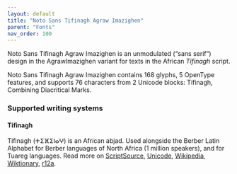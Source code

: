 ```yaml
---
layout: default
title: "Noto Sans Tifinagh Agraw Imazighen"
parent: "Fonts"
nav_order: 100
---
```

Noto Sans Tifinagh Agraw Imazighen is an unmodulated (“sans serif”) design in the AgrawImazighen variant for texts in the African _Tifinagh_ script. 

Noto Sans Tifinagh Agraw Imazighen contains 168 glyphs, 5 OpenType features, and supports 76 characters from 2 Unicode blocks: Tifinagh, Combining Diacritical Marks.


### Supported writing systems


#### Tifinagh

Tifinagh (<span class='autonym'>ⵜⵉⴼⵉⵏⴰⵖ</span>) is an African abjad. Used alongside the Berber Latin Alphabet for Berber languages of North Africa (1 million speakers), and for Tuareg languages. Read more on [ScriptSource](https://scriptsource.org/scr/Tfng), [Unicode](https://www.unicode.org/versions/Unicode13.0.0/ch19.pdf#G43184), [Wikipedia](https://en.wikipedia.org/wiki/ISO_15924:Tfng), [Wiktionary](https://en.wiktionary.org/wiki/Category:Tifinagh_script), [r12a](https://r12a.github.io/scripts/links?iso=Tfng).


